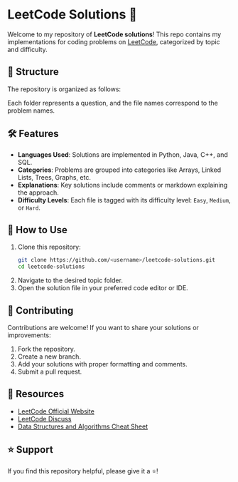 # LeetCode Solutions 🚀

Welcome to my repository of **LeetCode solutions**! This repo contains my implementations for coding problems on [LeetCode](https://leetcode.com/), categorized by topic and difficulty.

## 📁 Structure

The repository is organized as follows:  

Each folder represents a question, and the file names correspond to the problem names.

## 🛠 Features

- **Languages Used**: Solutions are implemented in Python, Java, C++, and SQL.
- **Categories**: Problems are grouped into categories like Arrays, Linked Lists, Trees, Graphs, etc.
- **Explanations**: Key solutions include comments or markdown explaining the approach.
- **Difficulty Levels**: Each file is tagged with its difficulty level: `Easy`, `Medium`, or `Hard`.

## 📌 How to Use

1. Clone this repository:  
   ```bash
   git clone https://github.com/<username>/leetcode-solutions.git
   cd leetcode-solutions
   ```
2. Navigate to the desired topic folder.  
3. Open the solution file in your preferred code editor or IDE.  

## 📝 Contributing

Contributions are welcome! If you want to share your solutions or improvements:  

1. Fork the repository.  
2. Create a new branch.  
3. Add your solutions with proper formatting and comments.  
4. Submit a pull request.  

## 📖 Resources

- [LeetCode Official Website](https://leetcode.com/)
- [LeetCode Discuss](https://leetcode.com/discuss/)
- [Data Structures and Algorithms Cheat Sheet](https://www.interviewbit.com/courses/programming/)

## ⭐ Support

If you find this repository helpful, please give it a ⭐!  
